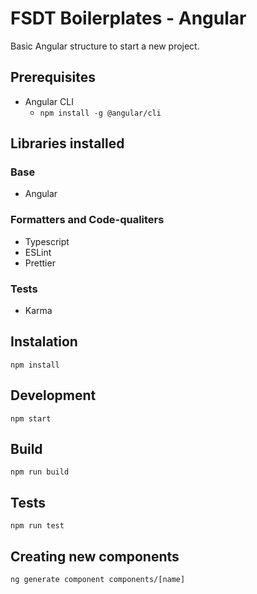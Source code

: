 # FSDT Boilerplates - Angular

Basic Angular structure to start a new project.

## Prerequisites

- Angular CLI
  - `npm install -g @angular/cli`

## Libraries installed

### Base

- Angular

### Formatters and Code-qualiters

- Typescript
- ESLint
- Prettier

### Tests

- Karma

## Instalation

`npm install`

## Development

`npm start`

## Build

`npm run build`

## Tests

`npm run test`

## Creating new components

`ng generate component components/[name]`
